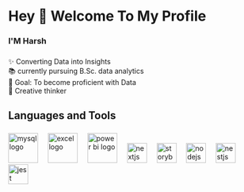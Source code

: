 <h1 align="left">Hey 👋 Welcome To My Profile</h1>

###

<h3 align="left">I'M Harsh</h3>

###

<p align="left">✨ Converting Data into Insights<br>📚 currently pursuing B.Sc. data analytics<br>🎯 Goal: To become proficient with Data<br>🎲 Creative thinker</p>

###

<h2 align="left">Languages and Tools</h2>

###

<div align="left">
  <img height="60" alt="mysql logo" src="https://github.com/user-attachments/assets/b5f0b053-b8e3-407e-8133-f40e91f48599" />
  <img width="12" />
  <img height="60" alt="excel logo" src="https://github.com/user-attachments/assets/96861169-54e5-4e4e-a26c-71196fef066d" />
  <img width="12" />
  <img height="60" alt="power bi logo" src="https://github.com/user-attachments/assets/3a156f12-627f-4b04-84cf-8e45b8b5f1d2" />
  <img width="12" />
  <img src="https://cdn.jsdelivr.net/gh/devicons/devicon/icons/nextjs/nextjs-original.svg" height="40" alt="nextjs logo"  />
  <img width="12" />
  <img src="https://cdn.jsdelivr.net/gh/devicons/devicon/icons/storybook/storybook-original.svg" height="40" alt="storybook logo"  />
  <img width="12" />
  <img src="https://cdn.jsdelivr.net/gh/devicons/devicon/icons/nodejs/nodejs-original.svg" height="40" alt="nodejs logo"  />
  <img width="12" />
  <img src="https://cdn.jsdelivr.net/gh/devicons/devicon/icons/nestjs/nestjs-original.svg" height="40" alt="nestjs logo"  />
  <img width="12" />
  <img src="https://cdn.jsdelivr.net/gh/devicons/devicon/icons/jest/jest-plain.svg" height="40" alt="jest logo"  />
</div>

###

<!--
**H-4-R-S-H/H-4-R-S-H** is a ✨ _special_ ✨ repository because its `README.md` (this file) appears on your GitHub profile.

Here are some ideas to get you started:

- 🔭 I’m currently working on ...
- 🌱 I’m currently learning ...
- 👯 I’m looking to collaborate on ...
- 🤔 I’m looking for help with ...
- 💬 Ask me about ...
- 📫 How to reach me: ...
- 😄 Pronouns: ...
- ⚡ Fun fact: ...
-->
